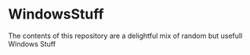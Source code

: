 # WindowsStuff
 The contents of this repository are a delightful mix of random but usefull Windows Stuff
